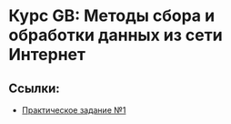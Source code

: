 # Курс GB: Методы сбора и обработки данных из сети Интернет

## Ссылки:
- [Практическое задание №1](task01.ipynb)

